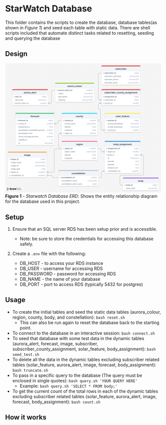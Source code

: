 # StarWatch Database
This folder contains the scripts to create the database, database tables(as shown in _Figure 1_) and seed each table with static data. There are shell scripts included that automate distinct tasks related to resetting, seeding and querying the database

## Design
![ERD](../assets/ERD_starwatch.png)
__Figure 1__ - _Starwatch Database ERD_: Shows the entity relationship diagram for the database used in this project.

## Setup
1. Ensure that an SQL server RDS has been setup prior and is accessible.
    - Note: be sure to store the credentials for accessing this database safely.

2. Create a `.env` file with the following:
    - DB_HOST - to access your RDS instance
    - DB_USER - username for accessing RDS
    - DB_PASSWORD - password for accessing RDS
    - DB_NAME - the name of your database
    - DB_PORT - port to access RDS (typically 5432 for postgres)

## Usage
- To create the initial tables and seed the static data tables (aurora_colour, region, county, body, and constellation):
```bash reset.sh```
    - This can also be run again to reset the database back to the starting point.
- To connect to the database in an interactive session:
```bash connect.sh```
- To seed that database with some test data in the dynamic tables (aurora_alert, forecast, image, subscriber, subscriber_county_assignment, solar_feature, body_assignment):
```bash seed_test.sh```
- To delete all the data in the dynamic tables excluding subscriber related tables (solar_feature, aurora_alert, image, forecast, body_assignment):
```bash truncate.sh```
- To pass in a specific query to the database (The query must be enclosed in single quotes):
```bash query.sh 'YOUR QUERY HERE'```
    - Example: ```bash query.sh 'SELECT * FROM body;'```
- To get the current count of the total rows in each of the dynamic tables excluding subscriber related tables (solar_feature, aurora_alert, image, forecast, body_assignment):
```bash count.sh```

## How it works